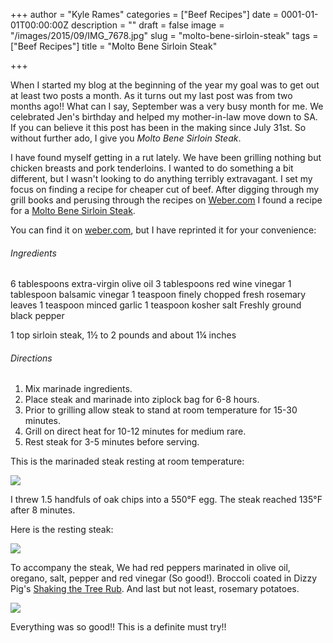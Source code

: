 +++
author = "Kyle Rames"
categories = ["Beef Recipes"]
date = 0001-01-01T00:00:00Z
description = ""
draft = false
image = "/images/2015/09/IMG_7678.jpg"
slug = "molto-bene-sirloin-steak"
tags = ["Beef Recipes"]
title = "Molto Bene Sirloin Steak"

+++

When I started my blog at the beginning of the year my goal was to get out at least two posts a month. As it turns out my last post was from two months ago!! What can I say, September was a very busy month for me. We celebrated Jen's birthday and helped my mother-in-law move down to SA. If you can believe it this post has been in the making since July 31st. So without further ado, I give you *Molto Bene Sirloin Steak*.

I have found myself getting in a rut lately. We have been grilling nothing but chicken breasts and pork tenderloins. I wanted to do something a bit different, but I wasn't looking to do anything terribly extravagant. I set my focus on finding a recipe for cheaper cut of beef. After digging through my grill books and perusing through the recipes on [Weber.com](http://www.weber.com/recipes) I found a recipe for a [Molto Bene Sirloin Steak](http://www.weber.com/recipes/beef/molto-bene-sirloin-steak).


You can find it on [weber.com](http://www.weber.com/recipes/beef/molto-bene-sirloin-steak), but I have reprinted it for your convenience: 

###### Ingredients
6 tablespoons extra-virgin olive oil
3 tablespoons red wine vinegar
1 tablespoon balsamic vinegar
1 teaspoon finely chopped fresh rosemary leaves
1 teaspoon minced garlic
1 teaspoon kosher salt
Freshly ground black pepper

1 top sirloin steak, 1½ to 2 pounds and about 1¼ inches

###### Directions

1. Mix marinade ingredients.
2. Place steak and marinade into ziplock bag for 6-8 hours.
3. Prior to grilling allow steak to stand at room temperature for 15-30 minutes.
3. Grill on direct heat for 10-12 minutes for medium rare.
4. Rest steak for 3-5 minutes before serving.

This is the marinaded steak resting at room temperature:

![](/content/images/2015/09/IMG_7671.jpg)

I threw 1.5 handfuls of oak chips into a 550°F egg. The steak reached 135°F after 8 minutes.

Here is the resting steak:

![](/content/images/2015/09/IMG_7676.jpg)

To accompany the steak, We had red peppers marinated in olive oil, oregano, salt, pepper and red vinegar (So good!). Broccoli coated in Dizzy Pig's [Shaking the Tree Rub](http://www.amazon.com/Dizzy-Pig-Shakin-Tree-Spice/dp/B005PIM9ME/ref=sr_1_1?ie=UTF8&qid=1443384316&sr=8-1&keywords=shaking+the+tree+rub). And last but not least, rosemary potatoes.

![](/content/images/2015/09/IMG_7677.jpg)

Everything was so good!! This is a definite must try!!
